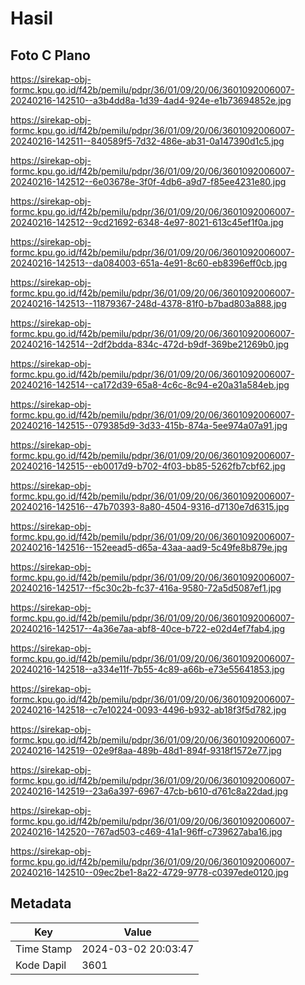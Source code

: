 # Hasil

## Foto C Plano

https://sirekap-obj-formc.kpu.go.id/f42b/pemilu/pdpr/36/01/09/20/06/3601092006007-20240216-142510--a3b4dd8a-1d39-4ad4-924e-e1b73694852e.jpg

https://sirekap-obj-formc.kpu.go.id/f42b/pemilu/pdpr/36/01/09/20/06/3601092006007-20240216-142511--840589f5-7d32-486e-ab31-0a147390d1c5.jpg

https://sirekap-obj-formc.kpu.go.id/f42b/pemilu/pdpr/36/01/09/20/06/3601092006007-20240216-142512--6e03678e-3f0f-4db6-a9d7-f85ee4231e80.jpg

https://sirekap-obj-formc.kpu.go.id/f42b/pemilu/pdpr/36/01/09/20/06/3601092006007-20240216-142512--9cd21692-6348-4e97-8021-613c45ef1f0a.jpg

https://sirekap-obj-formc.kpu.go.id/f42b/pemilu/pdpr/36/01/09/20/06/3601092006007-20240216-142513--da084003-651a-4e91-8c60-eb8396eff0cb.jpg

https://sirekap-obj-formc.kpu.go.id/f42b/pemilu/pdpr/36/01/09/20/06/3601092006007-20240216-142513--11879367-248d-4378-81f0-b7bad803a888.jpg

https://sirekap-obj-formc.kpu.go.id/f42b/pemilu/pdpr/36/01/09/20/06/3601092006007-20240216-142514--2df2bdda-834c-472d-b9df-369be21269b0.jpg

https://sirekap-obj-formc.kpu.go.id/f42b/pemilu/pdpr/36/01/09/20/06/3601092006007-20240216-142514--ca172d39-65a8-4c6c-8c94-e20a31a584eb.jpg

https://sirekap-obj-formc.kpu.go.id/f42b/pemilu/pdpr/36/01/09/20/06/3601092006007-20240216-142515--079385d9-3d33-415b-874a-5ee974a07a91.jpg

https://sirekap-obj-formc.kpu.go.id/f42b/pemilu/pdpr/36/01/09/20/06/3601092006007-20240216-142515--eb0017d9-b702-4f03-bb85-5262fb7cbf62.jpg

https://sirekap-obj-formc.kpu.go.id/f42b/pemilu/pdpr/36/01/09/20/06/3601092006007-20240216-142516--47b70393-8a80-4504-9316-d7130e7d6315.jpg

https://sirekap-obj-formc.kpu.go.id/f42b/pemilu/pdpr/36/01/09/20/06/3601092006007-20240216-142516--152eead5-d65a-43aa-aad9-5c49fe8b879e.jpg

https://sirekap-obj-formc.kpu.go.id/f42b/pemilu/pdpr/36/01/09/20/06/3601092006007-20240216-142517--f5c30c2b-fc37-416a-9580-72a5d5087ef1.jpg

https://sirekap-obj-formc.kpu.go.id/f42b/pemilu/pdpr/36/01/09/20/06/3601092006007-20240216-142517--4a36e7aa-abf8-40ce-b722-e02d4ef7fab4.jpg

https://sirekap-obj-formc.kpu.go.id/f42b/pemilu/pdpr/36/01/09/20/06/3601092006007-20240216-142518--a334e11f-7b55-4c89-a66b-e73e55641853.jpg

https://sirekap-obj-formc.kpu.go.id/f42b/pemilu/pdpr/36/01/09/20/06/3601092006007-20240216-142518--c7e10224-0093-4496-b932-ab18f3f5d782.jpg

https://sirekap-obj-formc.kpu.go.id/f42b/pemilu/pdpr/36/01/09/20/06/3601092006007-20240216-142519--02e9f8aa-489b-48d1-894f-9318f1572e77.jpg

https://sirekap-obj-formc.kpu.go.id/f42b/pemilu/pdpr/36/01/09/20/06/3601092006007-20240216-142519--23a6a397-6967-47cb-b610-d761c8a22dad.jpg

https://sirekap-obj-formc.kpu.go.id/f42b/pemilu/pdpr/36/01/09/20/06/3601092006007-20240216-142520--767ad503-c469-41a1-96ff-c739627aba16.jpg

https://sirekap-obj-formc.kpu.go.id/f42b/pemilu/pdpr/36/01/09/20/06/3601092006007-20240216-142510--09ec2be1-8a22-4729-9778-c0397ede0120.jpg


## Metadata

| Key        | Value               |
| ---------- | ------------------- |
| Time Stamp | 2024-03-02 20:03:47 |
| Kode Dapil | 3601                |



